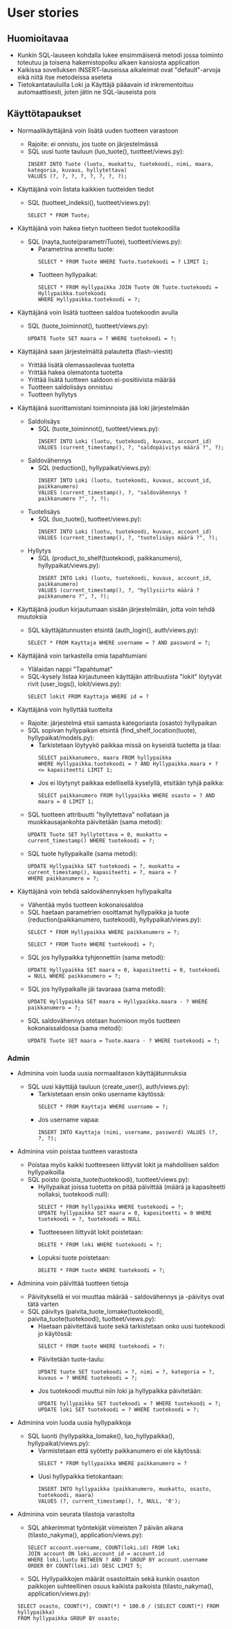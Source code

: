 # User stories

## Huomioitavaa
- Kunkin SQL-lauseen kohdalla lukee ensimmäisenä metodi jossa toiminto toteutuu ja toisena hakemistopolku alkaen kansiosta application
- Kaikissa sovelluksen INSERT-lauseissa aikaleimat ovat "default"-arvoja eikä niitä itse metodeissa aseteta
- Tietokantatauluilla Loki ja Käyttäjä pääavain id inkrementoituu automaattisesti, joten jätin ne SQL-lauseista pois

## Käyttötapaukset
* Normaalikäyttäjänä voin lisätä uuden tuotteen varastoon
  - Rajoite: ei onnistu, jos tuote on järjestelmässä
  - SQL uusi tuote tauluun (luo_tuote(), tuotteet/views.py):
    ```
    INSERT INTO Tuote (luotu, muokattu, tuotekoodi, nimi, maara, kategoria, kuvaus, hyllytettava) 
    VALUES (?, ?, ?, ?, ?, ?, ?, ?);
    ```

* Käyttäjänä voin listata kaikkien tuotteiden tiedot
  - SQL (tuotteet_indeksi(), tuotteet/views.py): 
    ```
    SELECT * FROM Tuote;
    ```

* Käyttäjänä voin hakea tietyn tuotteen tiedot tuotekoodilla
  - SQL (nayta_tuote(parametriTuote), tuotteet/views.py):
    - Parametrina annettu tuote: 
      ```
      SELECT * FROM Tuote WHERE Tuote.tuotekoodi = ? LIMIT 1;
      ```
    - Tuotteen hyllypaikat: 
      ```
      SELECT * FROM Hyllypaikka JOIN Tuote ON Tuote.tuotekoodi = Hyllypaikka.tuotekoodi 
      WHERE Hyllypaikka.tuotekoodi = ?;
      ```

* Käyttäjänä voin lisätä tuotteen saldoa tuotekoodin avulla
  - SQL (tuote_toiminnot(), tuotteet/views.py): 
    ```
    UPDATE Tuote SET maara = ? WHERE tuotekoodi = ?;
    ```

* Käyttäjänä saan järjestelmältä palautetta (flash-viestit)
  - Yrittää lisätä olemassaolevaa tuotetta
  - Yrittää hakea olematonta tuotetta
  - Yrittää lisätä tuotteen saldoon ei-positiivista määrää
  - Tuotteen saldolisäys onnistuu
  - Tuotteen hyllytys

* Käyttäjänä suorittamistani toiminnoista jää loki järjestelmään
  - Saldolisäys
    - SQL (tuote_toiminnot(), tuotteet/views.py): 
      ```
      INSERT INTO Loki (luotu, tuotekoodi, kuvaus, account_id) 
      VALUES (current_timestamp(), ?, "saldopäivitys määrä ?", ?); 
      ```
  - Saldovähennys
    - SQL (reduction(), hyllypaikat/views.py): 
      ```
      INSERT INTO Loki (luotu, tuotekoodi, kuvaus, account_id, paikkanumero) 
      VALUES (current_timestamp(), ?, "saldovähennys ? paikkanumero ?", ?, ?);
      ```
  - Tuotelisäys
    - SQL (luo_tuote(), tuotteet/views.py): 
      ```
      INSERT INTO Loki (luotu, tuotekoodi, kuvaus, account_id) 
      VALUES (current_timestamp(), ?, "tuotelisäys määrä ?", ?);
      ```
  - Hyllytys
    - SQL (product_to_shelf(tuotekoodi, paikkanumero), hyllypaikat/views.py): 
      ```
      INSERT INTO Loki (luotu, tuotekoodi, kuvaus, account_id, paikkanumero) 
      VALUES (current_timestamp(), ?, "hyllysiirto määrä ? paikkanumero ?", ?, ?);
      ```
  
* Käyttäjänä joudun kirjautumaan sisään järjestelmään, jotta voin tehdä muutoksia
  - SQL käyttäjätunnusten etsintä (auth_login(), auth/views.py): 
    ```
    SELECT * FROM Kayttaja WHERE username = ? AND password = ?;
    ```

* Käyttäjänä voin tarkastella omia tapahtumiani
  - Ylälaidan nappi "Tapahtumat"
  - SQL-kysely listaa kirjautuneen käyttäjän attribuutista "lokit" löytyvät rivit (user_logs(), lokit/views.py):
    ```
    SELECT lokit FROM Kayttaja WHERE id = ?
    ```
  
* Käyttäjänä voin hyllyttää tuotteita
  - Rajoite: järjestelmä etsii samasta kategoriasta (osasto) hyllypaikan
  - SQL sopivan hyllypaikan etsintä (find_shelf_location(tuote), hyllypaikat/models.py):
    - Tarkistetaan löytyykö paikkaa missä on kyseistä tuotetta ja tilaa:
      ```
      SELECT paikkanumero, maara FROM hyllypaikka 
      WHERE Hyllypaikka.tuotekoodi = ? AND Hyllypaikka.maara + ? <= kapasiteetti LIMIT 1;
      ```
    - Jos ei löytynyt paikkaa edellisellä kyselyllä, etsitään tyhjä paikka:
      ```
      SELECT paikkanumero FROM hyllypaikka WHERE osasto = ? AND maara = 0 LIMIT 1;
      ```
  - SQL tuotteen attribuutti "hyllytettava" nollataan ja muokkausajankohta päivitetään (sama metodi):
    ```
    UPDATE Tuote SET hyllytettava = 0, muokattu = current_timestamp() WHERE tuotekoodi = ?;
    ```
  - SQL tuote hyllypaikalle (sama metodi):
    ```
    UPDATE Hyllypaikka SET tuotekoodi = ?, muokattu = current_timestamp(), kapasiteetti = ?, maara = ? 
    WHERE paikkanumero = ?;
    ```
    
* Käyttäjänä voin tehdä saldovähennyksen hyllypaikalta
  - Vähentää myös tuotteen kokonaissaldoa
  - SQL haetaan parametrien osoittamat hyllypaikka ja tuote (reduction(paikkanumero, tuotekoodi), hyllypaikat/views.py):
    ```
    SELECT * FROM Hyllypaikka WHERE paikkanumero = ?;
    ```
    ```
    SELECT * FROM Tuote WHERE tuotekoodi = ?;
    ```
  - SQL jos hyllypaikka tyhjennettiin (sama metodi):
    ```
    UPDATE Hyllypaikka SET maara = 0, kapasiteetti = 0, tuotekoodi = NULL WHERE paikkanumero = ?;
    ```
  - SQL jos hyllypaikalle jäi tavaraaa (sama metodi):
    ```
    UPDATE Hyllypaikka SET maara = Hyllypaikka.maara - ? WHERE paikkanumero = ?;
    ```
  - SQL saldovähennys otetaan huomioon myös tuotteen kokonaissaldossa (sama metodi):
    ```
    UPDATE Tuote SET maara = Tuote.maara - ? WHERE tuotekoodi = ?;
    ```
    
### Admin

* Adminina voin luoda uusia normaalitason käyttäjätunnuksia
  - SQL uusi käyttäjä tauluun (create_user(), auth/views.py):
    - Tarkistetaan ensin onko username käytössä:
      ```
      SELECT * FROM Kayttaja WHERE username = ?;
      ```
    - Jos username vapaa:
      ```
      INSERT INTO Kayttaja (nimi, username, password) VALUES (?, ?, ?);
      ```
      
* Adminina voin poistaa tuotteen varastosta
  - Poistaa myös kaikki tuotteeseen liittyvät lokit ja mahdollisen saldon hyllypaikoilla
  - SQL poisto (poista_tuote(tuotekoodi), tuotteet/views.py):
    - Hyllypaikat joissa tuotetta on pitää päivittää (määrä ja kapasiteetti nollaksi, tuotekoodi null):
      ```
      SELECT * FROM hyllypaikka WHERE tuotekoodi = ?;
      UPDATE hyllypaikka SET maara = 0, kapasiteetti = 0 WHERE tuotekoodi = ?, tuotekoodi = NULL
      ```
    - Tuotteeseen liittyvät lokit poistetaan:
      ```
      DELETE * FROM loki WHERE tuotekoodi = ?;
      ```
    - Lopuksi tuote poistetaan:
      ```
      DELETE * FROM tuote WHERE tuotekoodi = ?;
      ```
* Adminina voin päivittää tuotteen tietoja
  - Päivityksellä ei voi muuttaa määrää - saldovähennys ja -päivitys ovat tätä varten
  - SQL päivitys (paivita_tuote_lomake(tuotekoodi), paivita_tuote(tuotekoodi), tuotteet/views.py):
    - Haetaan päivitettävä tuote sekä tarkistetaan onko uusi tuotekoodi jo käytössä:
      ```
      SELECT * FROM tuote WHERE tuotekoodi = ?:
      ```
    - Päivitetään tuote-taulu:
      ```
      UPDATE tuote SET tuotekoodi = ?, nimi = ?, kategoria = ?, kuvaus = ? WHERE tuotekoodi = ?;
      ```
    - Jos tuotekoodi muuttui niin loki ja hyllypaikka päivitetään:
      ```
      UPDATE hyllypaikka SET tuotekoodi = ? WHERE tuotekoodi = ?;
      UPDATE loki SET tuotekoodi = ? WHERE tuotekoodi = ?;
      ```
      
* Adminina voin luoda uusia hyllypaikkoja
  - SQL luonti (hyllypaikka_lomake(), luo_hyllypaikka(), hyllypaikat/views.py):
    - Varmistetaan että syötetty paikkanumero ei ole käytössä:
      ```
      SELECT * FROM hyllypaikka WHERE paikkanumero = ?
      ```
    - Uusi hyllypaikka tietokantaan:
      ```
      INSERT INTO hyllypaikka (paikkanumero, muokattu, osasto, tuotekoodi, maara) 
      VALUES (?, current_timestamp(), ?, NULL, '0');
      ```
* Adminina voin seurata tilastoja varastolta
  - SQL ahkerimmat työntekijät viimeisten 7 päivän aikana (tilasto_nakyma(), application/views.py):
    ```
    SELECT account.username, COUNT(loki.id) FROM loki 
    JOIN account ON loki.account_id = account.id 
    WHERE loki.luotu BETWEEN ? AND ? GROUP BY account.username 
    ORDER BY COUNT(loki.id) DESC LIMIT 5;
    ```
  - SQL Hyllypaikkojen määrät osastoittain sekä kunkin osaston paikkojen suhteellinen osuus kaikista paikoista (tilasto_nakyma(), application/views.py):
  ```
  SELECT osasto, COUNT(*), COUNT(*) * 100.0 / (SELECT COUNT(*) FROM hyllypaikka) 
  FROM hyllypaikka GROUP BY osasto;
  ```
  
